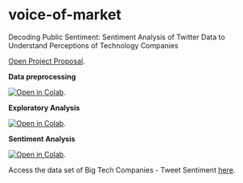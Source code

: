 # voice-of-market
Decoding Public Sentiment: Sentiment Analysis of Twitter Data to Understand Perceptions of Technology Companies

[Open Project Proposal](https://docs.google.com/document/d/15CHM26XU58Q4i_XkvuoKW1_-P71nDP4J/edit?usp=sharing&ouid=102634646235099236813&rtpof=true&sd=true).

**Data preprocessing**

<a href="https://colab.research.google.com/drive/1YHl2Zc6bmHG1_YGhPRkZdyeRowYdEUd0?usp=sharing"><img src="https://colab.research.google.com/assets/colab-badge.svg" alt="Open in Colab" title="Open and Execute in Google Colaboratory"></a>.

**Exploratory Analysis**

<a href="https://colab.research.google.com/drive/1VYYcFlGRHHpY42CuxhuVp2p-Oq3CXsX-?usp=sharing"><img src="https://colab.research.google.com/assets/colab-badge.svg" alt="Open in Colab" title="Open and Execute in Google Colaboratory"></a>.

**Sentiment Analysis**

<a href="https://colab.research.google.com/drive/12sJGaKtHVhQyUaXmxLkLcL2hPt7aSVfA?usp=sharing"><img src="https://colab.research.google.com/assets/colab-badge.svg" alt="Open in Colab" title="Open and Execute in Google Colaboratory"></a>.

Access the data set of Big Tech Companies - Tweet Sentiment [here](https://drive.google.com/file/d/1dMh_a3VcijjTcogB18I6ZupYTz2JImTA/view?usp=sharing).
